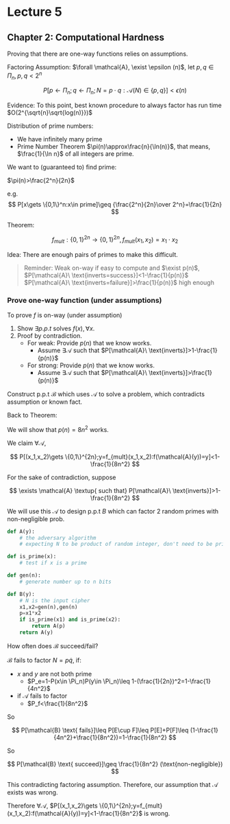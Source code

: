 # Lecture 5

## Chapter 2: Computational Hardness

Proving that there are one-way functions relies on assumptions.

Factoring Assumption: $\forall \mathcal{A}, \exist \epsilon (n)$, let $p,q\in \Pi_n,p,q<2^n$

$$
P[p\gets \Pi_n;q\gets \Pi_n;N=p\cdot q:\mathcal{A}(N)\in \{p,q\}]<\epsilon(n)
$$

Evidence: To this point, best known procedure to always factor has run time $O(2^{\sqrt{n}\sqrt{log(n)}})$

Distribution of prime numbers:

- We have infinitely many prime
- Prime Number Theorem $\pi(n)\approx\frac{n}{\ln(n)}$, that means, $\frac{1}{\ln n}$ of all integers are prime.

We want to (guaranteed to) find prime:

$\pi(n)>\frac{2^n}{2n}$

e.g.
$$
P[x\gets \{0,1\}^n:x\in prime]\geq {\frac{2^n}{2n}\over 2^n}=\frac{1}{2n}
$$

Theorem:

$$
f_{mult}:\{0,1\}^{2n}\to \{0,1\}^{2n},f_{mult}(x_1,x_2)=x_1\cdot x_2
$$

Idea: There are enough pairs of primes to make this difficult.

> Reminder: Weak on-way if easy to compute and $\exist p(n)$,
> $P[\mathcal{A}\ \text{inverts=success}]<1-\frac{1}{p(n)}$
> $P[\mathcal{A}\ \text{inverts=failure}]>\frac{1}{p(n)}$ high enough

### Prove one-way function (under assumptions)

To prove $f$ is on-way (under assumption)

1. Show $\exists p.p.t$ solves $f(x),\forall x$.
2. Proof by contradiction.
   - For weak: Provide $p(n)$ that we know works.
     - Assume $\exists \mathcal{A}$ such that $P[\mathcal{A}\ \text{inverts}]>1-\frac{1}{p(n)}$
   - For strong: Provide $p(n)$ that we know works.
     - Assume $\exists \mathcal{A}$ such that $P[\mathcal{A}\ \text{inverts}]>\frac{1}{p(n)}$

Construct p.p.t $\mathcal{B}$
which uses $\mathcal{A}$ to solve a problem, which contradicts assumption or known fact.

Back to Theorem:

We will show that $p(n)=8n^2$ works.

We claim $\forall \mathcal{A}$,

$$
P[(x_1,x_2)\gets \{0,1\}^{2n};y=f_{mult}(x_1,x_2):f(\mathcal{A}(y))=y]<1-\frac{1}{8n^2}
$$

For the sake of contradiction, suppose

$$
\exists \mathcal{A} \textup{ such that} P[\mathcal{A}\ \text{inverts}]>1-\frac{1}{8n^2}
$$

We will use this $\mathcal{A}$ to design p.p.t $B$ which can factor 2 random primes with non-negligible prob.

```python
def A(y):
    # the adversary algorithm
    # expecting N to be product of random integer, don't need to be prime

def is_prime(x):
    # test if x is a prime

def gen(n):
    # generate number up to n bits

def B(y):
    # N is the input cipher
    x1,x2=gen(n),gen(n)
    p=x1*x2
    if is_prime(x1) and is_prime(x2):
        return A(p)
    return A(y)
```

How often does $\mathcal{B}$ succeed/fail?

$\mathcal{B}$ fails to factor $N=p\dot q$, if:

- $x$ and $y$ are not both prime
  - $P_e=1-P(x\in \Pi_n)P(y\in \Pi_n)\leq 1-(\frac{1}{2n})^2=1-\frac{1}{4n^2}$
- if $\mathcal{A}$ fails to factor
  - $P_f<\frac{1}{8n^2}$

So

$$
P[\mathcal{B} \text{ fails}]\leq P[E\cup F]\leq P[E]+P[F]\leq (1-\frac{1}{4n^2}+\frac{1}{8n^2})=1-\frac{1}{8n^2}
$$

So

$$
P[\mathcal{B} \text{ succeed}]\geq \frac{1}{8n^2} (\text{non-negligible})
$$

This contradicting factoring assumption. Therefore, our assumption that $\mathcal{A}$ exists was wrong.

Therefore $\forall \mathcal{A}$, $P[(x_1,x_2)\gets \{0,1\}^{2n};y=f_{mult}(x_1,x_2):f(\mathcal{A}(y))=y]<1-\frac{1}{8n^2}$ is wrong.
